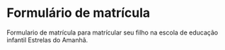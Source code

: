 # Formulário de matrícula

Formulario de matrícula para matrícular seu filho na escola de educação infantil Estrelas do Amanhã.